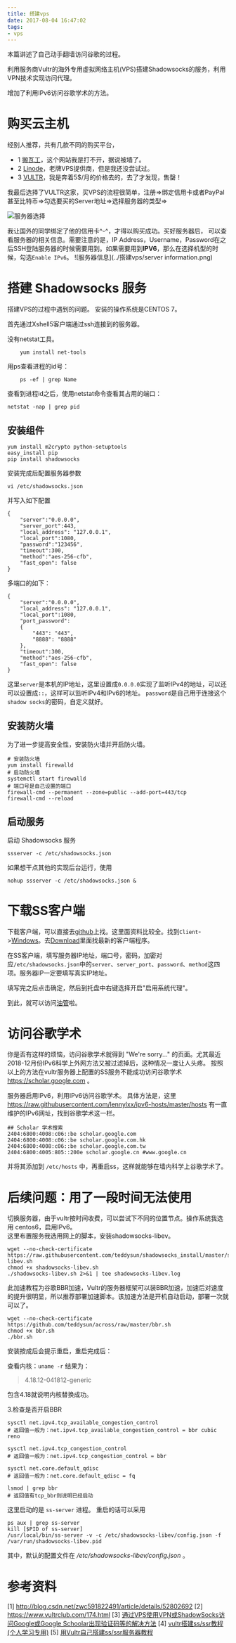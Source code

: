 ```yaml
---
title: 搭建vps
date: 2017-08-04 16:47:02
tags:
- vps
---
```


本篇讲述了自己动手翻墙访问谷歌的过程。

利用服务商Vultr的海外专用虚拟网络主机(VPS)搭建Shadowsocks的服务，利用VPN技术实现访问代理。

增加了利用IPv6访问谷歌学术的方法。

<!-- more -->

# 购买云主机

经别人推荐，共有几款不同的购买平台，
+ 1 [搬瓦工](https://bandwagonhost.com/)，这个网站我是打不开，据说被墙了。
+ 2 [Linode](https://www.linode.com/)，老牌VPS提供商，但是我还没尝试过。
+ 3 [VULTR](https://www.vultr.com/)，我是奔着5$/月的价格去的，去了才发现，售罄！

我最后选择了VULTR这家，买VPS的流程很简单，注册=>绑定信用卡或者PayPal甚至比特币=>勾选要买的Server地址=>选择服务器的类型=>

![服务器选择](../搭建vps/location.png)


我让国外的同学绑定了他的信用卡^-^，才得以购买成功。买好服务器后， 可以查看服务器的相关信息。需要注意的是，IP Address，Username，Password在之后SSH登陆服务器的时候需要用到。如果需要用到**IPV6**，那么在选择机型的时候，勾选`Enable IPv6`。
![服务器信息](../搭建vps/server information.png)

# 搭建 Shadowsocks 服务

搭建VPS的过程中遇到的问题。
安装的操作系统是CENTOS 7。

首先通过Xshell5客户端通过ssh连接到的服务器。

没有netstat工具。
```
	yum install net-tools
```

用ps查看进程的id号：
```
	ps -ef | grep Name 
```
查看到进程id之后，使用netstat命令查看其占用的端口：

```
netstat -nap | grep pid  
```

## 安装组件

```
yum install m2crypto python-setuptools 
easy_install pip 
pip install shadowsocks
```

安装完成后配置服务器参数
```
vi /etc/shadowsocks.json
```
并写入如下配置
```
{
    "server":"0.0.0.0", 
    "server_port":443, 
    "local_address": "127.0.0.1", 
    "local_port":1080, 
    "password":"123456", 
    "timeout":300, 
    "method":"aes-256-cfb", 
    "fast_open": false 
}
```
多端口的如下：
```
{ 
    "server":"0.0.0.0", 
    "local_address": "127.0.0.1", 
    "local_port":1080, 
    "port_password": 
    { 
        "443": "443", 
        "8888": "8888" 
    }, 
    "timeout":300, 
    "method":"aes-256-cfb", 
    "fast_open": false 
}
```

这里`server`是本机的IP地址，这里设置成`0.0.0.0`实现了监听IPv4的地址，可以还可以设置成`::`，这样可以监听IPv4和IPv6的地址。
`password`是自己用于连接这个`shadow socks`的密码，自定义就好。

## 安装防火墙
为了进一步提高安全性，安装防火墙并开启防火墙。

```
# 安装防火墙 
yum install firewalld 
# 启动防火墙 
systemctl start firewalld
# 端口号是自己设置的端口 
firewall-cmd --permanent --zone=public --add-port=443/tcp 
firewall-cmd --reload
```

## 启动服务

启动 Shadowsocks 服务
```
ssserver -c /etc/shadowsocks.json
```

如果想干点其他的实现后台运行，使用
```
nohup ssserver -c /etc/shadowsocks.json &
```

# 下载SS客户端

下载客户端，可以直接去[github](https://github.com/ziggear/shadowsocks)上找。这里面资料比较全。找到`Client`->[Windows](https://github.com/shadowsocks/shadowsocks-windows)。去[Download](https://github.com/shadowsocks/shadowsocks-windows/releases)里面找最新的客户端程序。

在SS客户端，填写服务器IP地址，端口号，密码，加密对应`/etc/shadowsocks.json`中的`server`、`server_port`、`password`、`method`这四项。服务器IP一定要填写真实IP地址。

填写完之后点击确定，然后到托盘中右键选择开启"启用系统代理"。

到此，就可以访问[油管](www.youtube.com)啦。

# 访问谷歌学术

你是否有这样的烦恼，访问谷歌学术就得到 "We're sorry..." 的页面。尤其最近2018-12月份IPv6科学上外网方法又被过滤掉后，这种情况一度让人头疼。
按照以上的方法在vultr服务器上配置的SS服务不能成功访问谷歌学术 <https://scholar.google.com> 。

服务器启用IPv6，利用IPv6访问谷歌学术。
具体方法是，这里<https://raw.githubusercontent.com/lennylxx/ipv6-hosts/master/hosts> 有一直维护的IPv6网址，找到谷歌学术这一栏。
```
## Scholar 学术搜索
2404:6800:4008:c06::be scholar.google.com
2404:6800:4008:c06::be scholar.google.com.hk
2404:6800:4008:c06::be scholar.google.com.tw
2404:6800:4005:805::200e scholar.google.cn #www.google.cn
```
并将其添加到 `/etc/hosts` 中，再重启ss，这样就能够在墙内科学上谷歌学术了。

# 后续问题：用了一段时间无法使用

切换服务器，由于vultr按时间收费，可以尝试下不同的位置节点。操作系统我选用 centos6，启用IPv6。  
这里布置服务我选用网上的脚本，安装shadowsocks-libev。

```
wget --no-check-certificate https://raw.githubusercontent.com/teddysun/shadowsocks_install/master/shadowsocks-libev.sh
chmod +x shadowsocks-libev.sh
./shadowsocks-libev.sh 2>&1 | tee shadowsocks-libev.log
```

此加速教程为谷歌BBR加速，Vultr的服务器框架可以装BBR加速，加速后对速度的提升很明显，所以推荐部署加速脚本。该加速方法是开机自动启动，部署一次就可以了。

```
wget --no-check-certificate https://github.com/teddysun/across/raw/master/bbr.sh
chmod +x bbr.sh
./bbr.sh
```

安装按成后会提示重启，重启完成后：

查看内核：` uname -r `
结果为：
> 4.18.12-041812-generic

包含4.18就说明内核替换成功。

3.检查是否开启BBR

```
sysctl net.ipv4.tcp_available_congestion_control
# 返回值一般为：net.ipv4.tcp_available_congestion_control = bbr cubic reno

sysctl net.ipv4.tcp_congestion_control
# 返回值一般为：net.ipv4.tcp_congestion_control = bbr

sysctl net.core.default_qdisc
# 返回值一般为：net.core.default_qdisc = fq

lsmod | grep bbr
# 返回值有tcp_bbr则说明已经启动
```

这里启动的是 `ss-server` 进程。
重启的话可以采用

```
ps aux | grep ss-server
kill [$PID of ss-server]
/usr/local/bin/ss-server -v -c /etc/shadowsocks-libev/config.json -f /var/run/shadowsocks-libev.pid
```

其中，默认的配置文件在 */etc/shadowsocks-libev/config.json* 。

# 参考资料

[1] http://blog.csdn.net/zwc591822491/article/details/52802692
[2] https://www.vultrclub.com/174.html
[3] [通过VPS使用VPN或ShadowSocks访问Google或Google Schoolar出现验证码等的解决方法](https://www.polarxiong.com/archives/%E9%80%9A%E8%BF%87VPS%E4%BD%BF%E7%94%A8VPN%E6%88%96ShadowSocks%E8%AE%BF%E9%97%AEGoogle%E6%88%96Google-Schoolar%E5%87%BA%E7%8E%B0%E9%AA%8C%E8%AF%81%E7%A0%81%E7%AD%89%E7%9A%84%E8%A7%A3%E5%86%B3%E6%96%B9%E6%B3%95.html)
[4] [vultr搭建ss/ssr教程(个人学习专用)](https://segmentfault.com/a/1190000016601413?utm_source=tag-newest)
[5] [用Vultr自己搭建ss/ssr服务器教程](https://www.vpscn.net/40.html)